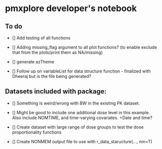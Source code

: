 # pmxplore developer's notebook

## To do 
 * [] Add testing of all functions

 * [] Adding missing_flag argument to all plot functions? (to enable exclude that from the plots/print them as NA/missing)

 * [] generate azTheme

 * [] Follow up on variableList for data structure function - finalized with Dheeraj but is the file being generated? 
   
## Datasets included with package:  
* [] Something is weird/wrong with BW in the existing PK dataset. 
* [] Might be good to include one additional dose level in this example. Also include NOMTIME, and time-varying covariates. +Date and time?

* [] Create dataset with large range of dose groups to test the dose proportionality functions

* [] Create NONMEM output file to use with r_data_staructure(..., nm=T)
   